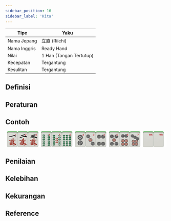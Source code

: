 ```yaml
---
sidebar_position: 16
sidebar_label: 'Kita'
---
```


| Tipe | Yaku|
|-----|-----|
| Nama Jepang | 立直 (Riichi) |
| Nama Inggris | Ready Hand |
| Nilai | 1 Han (Tangan Tertutup) |
| Kecepatan | Tergantung |
| Kesulitan | Tergantung |

## Definisi

## Peraturan 

## Contoh

![Alt text](/img/riichi.png)

## Penilaian 

## Kelebihan

## Kekurangan

## Reference
